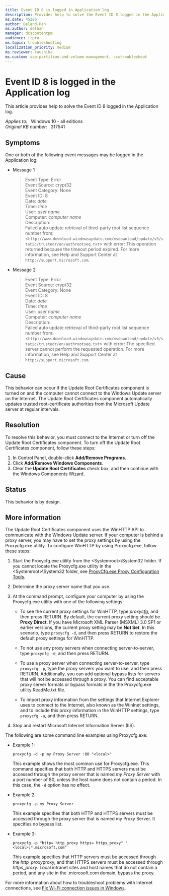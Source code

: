 ```yaml
---
title: Event ID 8 is logged in Application log
description: Provides help to solve the Event ID 8 logged in the Application log.
ms.date: 45286
author: Deland-Han
ms.author: delhan
manager: dcscontentpm
audience: itpro
ms.topic: troubleshooting
localization_priority: medium
ms.reviewer: kaushika
ms.custom: sap:partition-and-volume-management, csstroubleshoot
---
```

# Event ID 8 is logged in the Application log

This article provides help to solve the Event ID 8 logged in the Application log.

_Applies to:_ &nbsp; Windows 10 - all editions  
_Original KB number:_ &nbsp; 317541

## Symptoms

One or both of the following event messages may be logged in the Application log:

- Message 1

    > Event Type: Error  
    Event Source: crypt32  
    Event Category: None  
    Event ID: 8  
    Date: *date*  
    Time: *time*  
    User: *user name*  
    Computer: *computer name*  
    Description:  
    Failed auto update retrieval of third-party root list sequence number from: <`http://www.download.windowsupdate.com/msdownload/update/v3/static/trustedr/en/authrootseq.txt`> with error: This operation returned because the timeout period expired.
    For more information, see Help and Support Center at `http://support.microsoft.com`.

- Message 2

    > Event Type: Error  
    Event Source: crypt32  
    Event Category: None  
    Event ID: 8  
    Date: *date*  
    Time: *time*  
    User: *user name*  
    Computer: *computer name*  
    Description:  
    Failed auto update retrieval of third-party root list sequence number from: <`http://www.download.windowsupdate.com/msdownload/update/v3/static/trustedr/en/authrootseq.txt`> with error: The specified server cannot perform the requested operation.
    For more information, see Help and Support Center at `http://support.microsoft.com`.

## Cause

This behavior can occur if the Update Root Certificates component is turned on and the computer cannot connect to the Windows Update server on the Internet. The Update Root Certificates component automatically updates trusted root-certificate authorities from the Microsoft Update server at regular intervals.

## Resolution

To resolve this behavior, you must connect to the Internet or turn off the Update Root Certificates component. To turn off the Update Root Certificates component, follow these steps:

1. In Control Panel, double-click **Add/Remove Programs**.
2. Click **Add/Remove Windows Components**.
3. Clear the **Update Root Certificates** check box, and then continue with the Windows Components Wizard.

## Status

This behavior is by design.

## More information

The Update Root Certificates component uses the WinHTTP API to communicate with the Windows Update server. If your computer is behind a proxy server, you may have to set the proxy settings by using the Proxycfg.exe utility. To configure WinHTTP by using Proxycfg.exe, follow these steps:

1. Start the Proxycfg.exe utility from the \<Systemroot>\System32 folder. If you cannot locate the Proxycfg.exe utility in the \<Systemroot>\System32 folder, see [ProxyCfg.exe Proxy Configuration Tools](/windows/win32/winhttp/proxycfg-exe--a-proxy-configuration-tool).

2. Determine the proxy server name that you use.

3. At the command prompt, configure your computer by using the Proxycfg.exe utility with one of the following settings:

    - To see the current proxy settings for WinHTTP, type *proxycfg*, and then press RETURN. By default, the current proxy setting should be **Proxy Direct**. If you have Microsoft XML Parser (MSXML) 3.0 SP1 or earlier versions, the current proxy setting may be **Not Set**. In this scenario, type `proxycfg -d`, and then press RETURN to restore the default proxy settings for WinHTTP.

    - To not use any proxy servers when connecting server-to-server, type `proxycfg -d`, and then press RETURN.

    - To use a proxy server when connecting server-to-server, type `proxycfg -p`, type the proxy servers you want to use, and then press RETURN. Additionally, you can add optional bypass lists for servers that will not be accessed through a proxy. You can find acceptable proxy server formats or bypass formats in the the Proxycfg.exe utility ReadMe.txt file.

    - To import proxy information from the settings that Internet Explorer uses to connect to the Internet, also known as the WinInet settings, and to include this proxy information in the WinHTTP settings, type `proxycfg -u`, and then press RETURN.

4. Stop and restart Microsoft Internet Information Server (IIS).

The following are some command line examples using Proxycfg.exe:

- Example 1:

    ```console
    proxycfg -d -p my Proxy Server :80 "<local>"
    ```

    This example shows the most common use for Proxycfg.exe. This command specifies that both HTTP and HTTPS servers must be accessed through the proxy server that is named *my Proxy Server* with a port number of 80, unless the host name does not contain a period. In this case, the `-d` option has no effect.

- Example 2:

    ```console
    proxycfg -p my Proxy Server
    ```

    This example specifies that both HTTP and HTTPS servers must be accessed through the proxy server that is named my Proxy Server. It specifies no bypass list.

- Example 3:

    ```console
    proxycfg -p "http= http_proxy https= https_proxy" "<local>;*.microsoft.com"
    ```

    This example specifies that HTTP servers must be accessed through the *http_proxy*proxy, and that HTTPS servers must be accessed through *https_proxy*. Local intranet sites and host names that do not contain a period, and any site in the .microsoft.com domain, bypass the proxy.

For more information about how to troubleshoot problems with Internet connections, see [Fix Wi-Fi connection issues in Windows](https://support.microsoft.com/help/10741).
